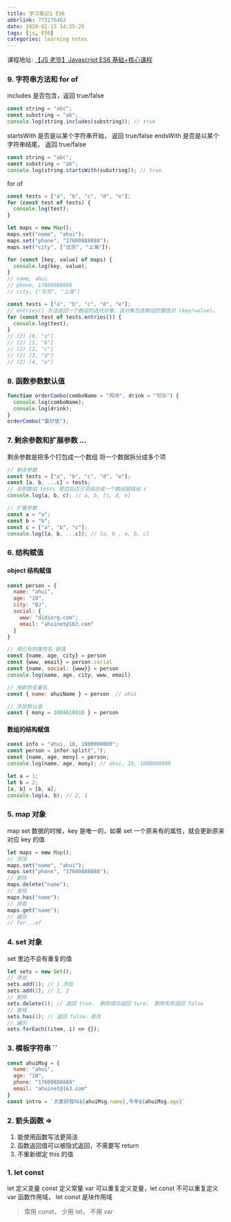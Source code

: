 ```yaml
---
title: 学习笔记1 ES6
abbrlink: 773176463
date: 2020-02-15 14:25:25
tags: [js, ES6]
categories: learning notes
---
```


课程地址: [【JS 老毕】Javascript ES6 基础+核心课程](https://www.bilibili.com/video/av67331423)

<!-- more  -->

### 9. 字符串方法和 for of

includes 是否包含，返回 true/false

```js
const string = "abc";
const substring = "ab";
console.log(string.includes(substring)); // true
```

startsWith 是否是以某个字符串开始， 返回 true/false
endsWith 是否是以某个字符串结尾， 返回 true/false

```js
const string = "abc";
const substring = "ab";
console.log(string.startsWith(substring)); // true
```

for of

```js
const tests = ["a", "b", "c", "d", "e"];
for (const test of tests) {
  console.log(test);
}

let maps = new Map();
maps.set("name", "ahui");
maps.set("phone", "17600888888");
maps.set("city", ["北京", "上海"]);

for (const [key, value] of maps) {
  console.log(key, value);
}
// name, ahui
// phone, 17600888888
// city, ["北京", "上海"]

const tests = ["a", "b", "c", "d", "e"];
// entries() 方法返回一个数组的迭代对象，该对象包含数组的键值对 (key/value)。
for (const test of tests.entries()) {
  console.log(test);
}
// (2) [0, "a"]
// (2) [1, "b"]
// (2) [2, "c"]
// (2) [3, "d"]
// (2) [4, "e"]
```

### 8. 函数参数默认值

```js
function orderCombo(comboName = "鸡块", drink = "可乐") {
  console.log(comboName);
  console.log(drink);
}
orderCombo("蛋炒饭");
```

### 7. 剩余参数和扩展参数 ...

剩余参数是把多个打包成一个数组
将一个数据拆分成多个项

```js
// 剩余参数
const tests = ["a", "b", "c", "d", "e"];
const [a, b, ...c] = tests;
// 会把数组 tests 里边后边三项组合成一个数组赋值给 c
console.log(a, b, c); // a, b, [c, d, e]

// 扩展参数
const a = "a";
const b = "b";
const c = ["a", "b", "c"];
console.log([a, b, ...c]); // [a, b , a, b, c]
```

### 6. 结构赋值

#### object 结构赋值

```js
const person = {
  name: "ahui",
  age: "18",
  city: "BJ",
  social: {
    www: "didiorg.com";
    email: "ahuinet@163.com"
  }
}

// 用已有的属性名 赋值
const {name, age, city} = person
const {www, email} = person.social
const {name, social: {www}} = person
console.log(name, age, city, www, email)

// 用新的变量名
const { name: ahuiName } = person  // ahui

// 添加默认值
const { mony = 1008610010 } = person
```

#### 数组的结构赋值

```js
const info = "ahui, 18, 1000000000";
const person = infor.split(",");
const [name, age, mony] = person;
console.log(name, age, mony); // ahui, 19, 1000000000

let a = 1;
let b = 2;
[a, b] = [b, a];
console.log(a, b); // 2, 1
```

### 5. map 对象

map set 数据的时候，key 是唯一的，如果 set 一个原来有的属性，就会更新原来对应 key 的值

```js
let maps = new Map();
// 添加
maps.set("name", "ahui");
maps.set("phone", "17600888888");
// 删除
maps.delete("name");
// 查找
maps.has("name");
// 获取
maps.get("name");
// 遍历
// for...of
```

### 4. set 对象

set 里边不会有重复的值

```js
let sets = new Set();
// 添加
sets.add(1); // 1 添加
sets.add(2); // 1, 2
// 删除
sets.delete(1); // 返回 true， 删除成功返回 ture， 删除失败返回 false
// 查找
sets.has(1); // 返回 false，查找
// 遍历
sets.forEach((item, i) => {});
```

### 3. 模板字符串 ``

```js
const ahuiMsg = {
  name: "ahui",
  age: "18",
  phone: "17600888888"
  email: "ahuinet@163.com"
}
const intro = `大家好我叫${ahuiMsg.name},今年${ahuiMsg.age}`
```

### 2. 箭头函数 =>

1. 能使用函数写法更简洁
2. 函数返回值可以被隐式返回，不需要写 return
3. 不重新绑定 this 的值

### 1. let const

let 定义变量
const 定义常量
var 可以重复定义变量，let const 不可以重复定义
var 函数作用域， let const 是块作用域

> 常用 const， 少用 let， 不用 var
